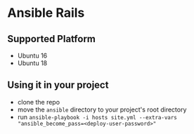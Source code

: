 # Ansible Rails

## Supported Platform

- Ubuntu 16
- Ubuntu 18

## Using it in your project

- clone the repo
- move the `ansible` directory to your project's root directory
- run `ansible-playbook -i hosts site.yml --extra-vars "ansible_become_pass=<deploy-user-password>"`
